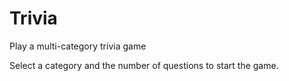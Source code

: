 # Trivia
Play a multi-category trivia game

Select a category and the number of questions to start the game.




